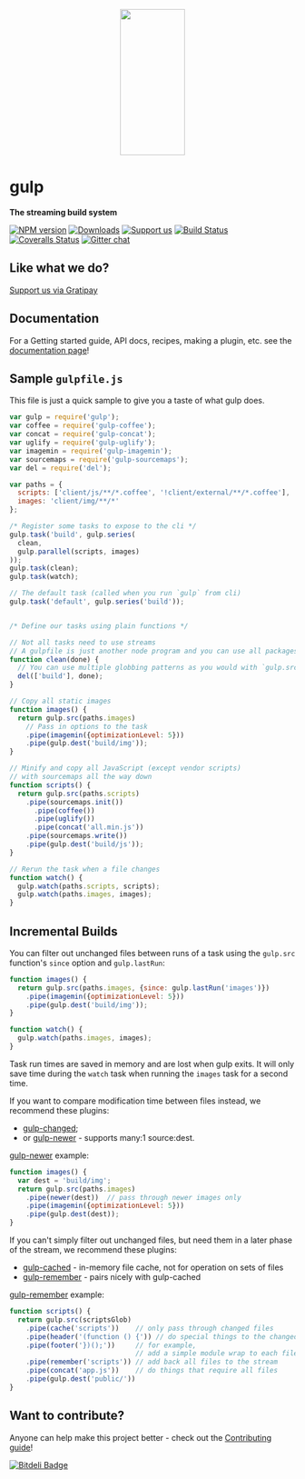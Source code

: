 <p align="center">
  <a href="http://gulpjs.com">
    <img height="257" width="114" src="https://raw.githubusercontent.com/gulpjs/artwork/master/gulp-2x.png">
  </a>
</p>

# gulp
**The streaming build system**

[![NPM version][npm-image]][npm-url] [![Downloads][downloads-image]][npm-url] [![Support us][gittip-image]][gittip-url] [![Build Status][travis-image]][travis-url] [![Coveralls Status][coveralls-image]][coveralls-url] [![Gitter chat][gitter-image]][gitter-url]

## Like what we do?

[Support us via Gratipay](https://gratipay.com/WeAreFractal/)

## Documentation

For a Getting started guide, API docs, recipes, making a plugin, etc. see the [documentation page](/docs/README.md)!

## Sample `gulpfile.js`

This file is just a quick sample to give you a taste of what gulp does.

```js
var gulp = require('gulp');
var coffee = require('gulp-coffee');
var concat = require('gulp-concat');
var uglify = require('gulp-uglify');
var imagemin = require('gulp-imagemin');
var sourcemaps = require('gulp-sourcemaps');
var del = require('del');

var paths = {
  scripts: ['client/js/**/*.coffee', '!client/external/**/*.coffee'],
  images: 'client/img/**/*'
};

/* Register some tasks to expose to the cli */
gulp.task('build', gulp.series(
  clean,
  gulp.parallel(scripts, images)
));
gulp.task(clean);
gulp.task(watch);

// The default task (called when you run `gulp` from cli)
gulp.task('default', gulp.series('build'));


/* Define our tasks using plain functions */

// Not all tasks need to use streams
// A gulpfile is just another node program and you can use all packages available on npm
function clean(done) {
  // You can use multiple globbing patterns as you would with `gulp.src`
  del(['build'], done);
}

// Copy all static images
function images() {
  return gulp.src(paths.images)
    // Pass in options to the task
    .pipe(imagemin({optimizationLevel: 5}))
    .pipe(gulp.dest('build/img'));
}

// Minify and copy all JavaScript (except vendor scripts)
// with sourcemaps all the way down
function scripts() {
  return gulp.src(paths.scripts)
    .pipe(sourcemaps.init())
      .pipe(coffee())
      .pipe(uglify())
      .pipe(concat('all.min.js'))
    .pipe(sourcemaps.write())
    .pipe(gulp.dest('build/js'));
}

// Rerun the task when a file changes
function watch() {
  gulp.watch(paths.scripts, scripts);
  gulp.watch(paths.images, images);
}
```

## Incremental Builds

You can filter out unchanged files between runs of a task using
the `gulp.src` function's `since` option and `gulp.lastRun`:
```js
function images() {
  return gulp.src(paths.images, {since: gulp.lastRun('images')})
    .pipe(imagemin({optimizationLevel: 5}))
    .pipe(gulp.dest('build/img'));
}

function watch() {
  gulp.watch(paths.images, images);
}
```
Task run times are saved in memory and are lost when gulp exits. It will only
save time during the `watch` task when running the `images` task
for a second time.

If you want to compare modification time between files instead, we recommend these plugins:
- [gulp-changed];
- or [gulp-newer] - supports many:1 source:dest.

[gulp-newer] example:
```js
function images() {
  var dest = 'build/img';
  return gulp.src(paths.images)
    .pipe(newer(dest))  // pass through newer images only
    .pipe(imagemin({optimizationLevel: 5}))
    .pipe(gulp.dest(dest));
}
```

If you can't simply filter out unchanged files, but need them in a later phase
of the stream, we recommend these plugins:
- [gulp-cached] - in-memory file cache, not for operation on sets of files
- [gulp-remember] - pairs nicely with gulp-cached

[gulp-remember] example:
```js
function scripts() {
  return gulp.src(scriptsGlob)
    .pipe(cache('scripts'))    // only pass through changed files
    .pipe(header('(function () {')) // do special things to the changed files...
    .pipe(footer('})();'))     // for example,
                               // add a simple module wrap to each file
    .pipe(remember('scripts')) // add back all files to the stream
    .pipe(concat('app.js'))    // do things that require all files
    .pipe(gulp.dest('public/'))
}
```

## Want to contribute?

Anyone can help make this project better - check out the [Contributing guide](/CONTRIBUTING.md)!


[![Bitdeli Badge](https://d2weczhvl823v0.cloudfront.net/wearefractal/gulp/trend.png)](https://bitdeli.com/free "Bitdeli Badge")

[gittip-url]: https://www.gittip.com/WeAreFractal/
[gittip-image]: http://img.shields.io/gittip/WeAreFractal.svg

[downloads-image]: http://img.shields.io/npm/dm/gulp.svg
[npm-url]: https://npmjs.org/package/gulp
[npm-image]: http://img.shields.io/npm/v/gulp.svg

[travis-url]: https://travis-ci.org/gulpjs/gulp
[travis-image]: http://img.shields.io/travis/gulpjs/gulp.svg

[coveralls-url]: https://coveralls.io/r/gulpjs/gulp
[coveralls-image]: http://img.shields.io/coveralls/gulpjs/gulp/master.svg

[gitter-url]: https://gitter.im/gulpjs/gulp
[gitter-image]: https://badges.gitter.im/gulpjs/gulp.png

[gulp-cached]: https://github.com/wearefractal/gulp-cached
[gulp-remember]: https://github.com/ahaurw01/gulp-remember
[gulp-changed]: https://github.com/sindresorhus/gulp-changed
[gulp-newer]: https://github.com/tschaub/gulp-newer

